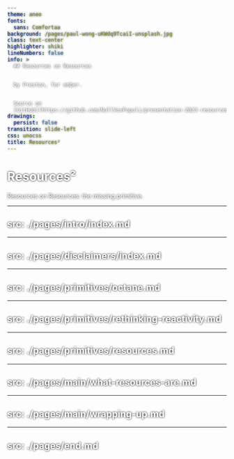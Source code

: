 ```yaml
---
theme: aneo
fonts:
  sans: Comfortaa
background: /pages/paul-wong-uKWdq9TcaiI-unsplash.jpg
class: text-center
highlighter: shiki
lineNumbers: false
info: >
  ## Resources on Resources  


  by Preston, for ember.


  Source on
  [GitHub](https://github.com/NullVoxPopuli/presentation-2023-resources)
drawings:
  persist: false
transition: slide-left
css: unocss
title: Resources²
---
```


<!--
  What was in the CFP?

Details

This talk will briefly cover 
- the reactivity primitives, 
- what problems resources solve, 
- how Octane patterns aren't enough, 
- and how Resources can effectively be used for solving different kinds of problems, 
  and especially beyond the async function use case. 

- Additionally, since resources are a non-core library, 
  it'll be important to mention how easily code-moddable the existing resources are to other implementations, such as from Starbeam.

Notes to hit:
- but Resources give you a nice easy to share thing with your team where they don't need to worry about any of the behavioral or implementation details

- when talking about Octane, be sure to mention how easy it is to integrate with vanilla JS -- one of the easiest frameworks do integrate with vanilla JS

Pitch

Ember Octane is missing primitives, and resources are one such primitive that make dealing working with custom reactive values much easier.

Tools used for making this presentation
- https://sli.dev/
- https://www.the-qrcode-generator.com/

-->

<style>
    * {
         text-shadow: 0px 0px 4px rgb(0, 0, 0);
         color: white;
    }
</style>


# Resources²

Resources on Resources: the missing primitive.

<div class="abs-br m-6 flex gap-2">
  <a href="https://github.com/NullVoxPopuli/presentation-2023-resources" target="_blank" alt="GitHub"
    class="text-xl slidev-icon-btn opacity-50 !border-none !hover:text-white">
    <carbon-logo-github />
  </a>
</div>

<!--

Hello! 

This is Resources squared, or otherwise 

(hopefully) 

resources on resources, what I believe to be a core primitive when it comes to reactivity.

(not just for Ember)

But first a quick introduction of myself 

-->

---
src: ./pages/intro/index.md
---

---
src: ./pages/disclaimers/index.md 
---

---
src: ./pages/primitives/octane.md 
---

---
src: ./pages/primitives/rethinking-reactivity.md 
---

---
src: ./pages/primitives/resources.md 
---

---
src: ./pages/main/what-resources-are.md
---

---
src: ./pages/main/wrapping-up.md
---

---
src: ./pages/end.md
---
